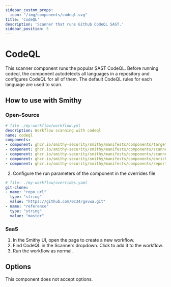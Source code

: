 ```yaml
---
sidebar_custom_props:
  icon: "/img/components/codeql.svg"
title: 'CodeQL'
description: 'Scanner that runs Github CodeQL SAST.'
sidebar_position: 5
---
```


# CodeQL

This scanner component runs the popular SAST CodeQL.
Before running codeql, the component autodetects all languages in a repository
and configures CodeQL for all of them.
The default CodeQL rules for each language are used to scan.

## How to use with Smithy

### Open-Source

```yaml
# file ./my-workflow/workflow.yml
description: Workflow scanning with codeql
name: codeql
components:
- component: ghcr.io/smithy-security/smithy/manifests/components/targets/git-clone:v1.3.2
- component: ghcr.io/smithy-security/smithy/manifests/components/scanners/codeql:v1.3.0
- component: ghcr.io/smithy-security/smithy/manifests/components/scanners/nancy:v1.2.1
- component: ghcr.io/smithy-security/smithy/manifests/components/enrichers/custom-annotation:v0.1.1
- component: ghcr.io/smithy-security/smithy/manifests/components/reporters/json-logger:v1.0.1
```

2. Configure the run parameters of the component in the overrides file

```yaml
# file: ./my-workflow/overrides.yaml
git-clone:
- name: "repo_url"
  type: "string"
  value: "https://github.com/0c34/govwa.git"
- name: "reference"
  type: "string"
  value: "master"
```

### SaaS

1. In the Smithy UI, open the page to create a new workflow.
2. Find CodeQL in the Scanners dropdown. Click to add it to the workflow.
3. Run the workflow as normal.

## Options

This component does not accept options.
